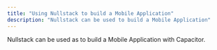 ```yaml
---
title: "Using Nullstack to build a Mobile Application"
description: "Nullstack can be used to build a Mobile Application"
---
```

Nullstack can be used as to build a Mobile Application with Capacitor.